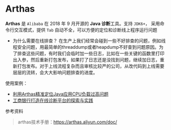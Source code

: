 # Arthas

**Arthas** 是 `Alibaba` 在 2018 年 9 月开源的 **Java 诊断**工具。支持 `JDK6+`， 采用命令行交互模式，提供 `Tab` 自动不全，可以方便的定位和诊断线上程序运行问题

* 为什么需要在线排查？
  在生产上我们经常会碰到一些不好排查的问题，例如线程安全问题，用最简单的threaddump或者heapdump不好查到问题原因。为了排查这些问题，有时我们会临时加一些日志，比如在一些关键的函数里打印出入参，然后重新打包发布，如果打了日志还是没找到问题，继续加日志，重新打包发布。对于上线流程复杂而且审核比较严的公司，从改代码到上线需要层层的流转，会大大影响问题排查的进度。 
  
  



使用案例：

- [利用Arthas精准定位Java应用CPU负载过高问题](arthas/利用Arthas精准定位Java应用CPU负载过高问题.md)
- [工商银行打造在线诊断平台的探索与实践](arthas/工商银行打造在线诊断平台的探索与实践.md)



参考资料

>arthas技术手册：https://arthas.aliyun.com/doc/

